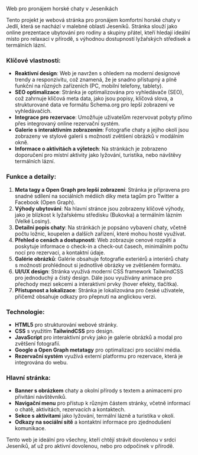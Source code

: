 Web pro pronájem horské chaty v Jeseníkách

Tento projekt je webová stránka pro pronájem komfortní horské chaty v Jedlí, která se nachází v malebné oblasti Jeseníků. Stránka slouží jako online prezentace ubytování pro rodiny a skupiny přátel, kteří hledají ideální místo pro relaxaci v přírodě, s výhodnou dostupností lyžařských středisek a termálních lázní.

### Klíčové vlastnosti:
- **Reaktivní design**: Web je navržen s ohledem na moderní designové trendy a responzivitu, což znamená, že je snadno přístupný a plně funkční na různých zařízeních (PC, mobilní telefony, tablety).
- **SEO optimalizace**: Stránka je optimalizována pro vyhledávače (SEO), což zahrnuje klíčová meta data, jako jsou popisy, klíčová slova, a strukturované data ve formátu Schema.org pro lepší zobrazení ve vyhledávačích.
- **Integrace pro rezervace**: Umožňuje uživatelům rezervovat pobyty přímo přes integrovaný online rezervační systém.
- **Galerie s interaktivním zobrazením**: Fotografie chaty a jejího okolí jsou zobrazeny ve stylové galerii s možností zvětšení obrázků v modálním okně.
- **Informace o aktivitách a výletech**: Na stránkách je zobrazeno doporučení pro místní aktivity jako lyžování, turistika, nebo návštěvy termálních lázní.

### Funkce a detaily:
1. **Meta tagy a Open Graph pro lepší zobrazení**: Stránka je připravena pro snadné sdílení na sociálních médiích díky meta tagům pro Twitter a Facebook (Open Graph). 
2. **Výhody ubytování**: Na hlavní stránce jsou zobrazeny klíčové výhody, jako je blízkost k lyžařskému středisku (Bukovka) a termálním lázním (Velké Losiny).
3. **Detailní popis chaty**: Na stránkách je popsáno vybavení chaty, včetně počtu ložnic, koupelen a dalších zařízení, které mohou hosté využívat.
4. **Přehled o cenách a dostupnosti**: Web zobrazuje cenové rozpětí a poskytuje informace o check-in a check-out časech, minimálním počtu nocí pro rezervaci, a kontaktní údaje.
5. **Galérie obrázků**: Galérie obsahuje fotografie exteriérů a interiérů chaty s možností prohlédnout si jednotlivé obrázky ve zvětšeném formátu.
6. **UI/UX design**: Stránka využívá moderní CSS framework TailwindCSS pro jednoduchý a čistý design. Dále jsou využívány animace pro přechody mezi sekcemi a interaktivní prvky (hover efekty, tlačítka).
7. **Přístupnost a lokalizace**: Stránka je lokalizována pro české uživatele, přičemž obsahuje odkazy pro přepnutí na anglickou verzi.

### Technologie:
- **HTML5** pro strukturování webové stránky.
- **CSS** s využitím **TailwindCSS** pro design.
- **JavaScript** pro interaktivní prvky jako je galerie obrázků a modal pro zvětšení fotografií.
- **Google a Open Graph metatagy** pro optimalizaci pro sociální média.
- **Rezervační systém** využívá externí platformu pro rezervace, která je integrována do webu.

### Hlavní stránka:
- **Banner s obrázkem** chaty a okolní přírody s textem a animacemi pro přivítání návštěvníků.
- **Navigační menu** pro přístup k různým částem stránky, včetně informací o chatě, aktivitách, rezervacích a kontaktech.
- **Sekce s aktivitami** jako lyžování, termální lázně a turistika v okolí.
- **Odkazy na sociální sítě** a kontaktní informace pro zjednodušení komunikace.

Tento web je ideální pro všechny, kteří chtějí strávit dovolenou v srdci Jeseníků, ať už pro aktivní dovolenou, nebo pro odpočinek v přírodě.
